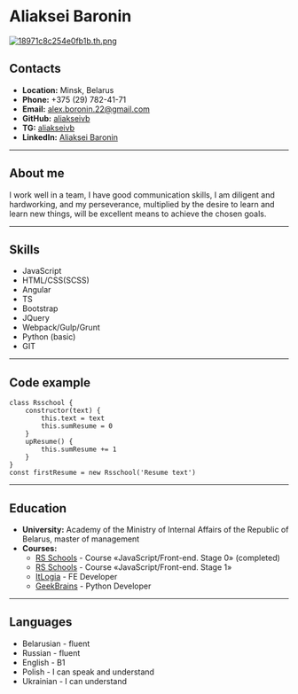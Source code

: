 # Aliaksei Baronin
[![18971c8c254e0fb1b.th.png](https://i1.wampi.ru/2024/03/18/18971c8c254e0fb1b.th.png)](https://wampi.ru/image/Y5SoOql)
## __Contacts__
- __Location:__ Minsk, Belarus
- __Phone:__ +375 (29) 782-41-71
- __Email:__ alex.boronin.22@gmail.com
- __GitHub:__ [aliakseivb](https://github.com/aliakseivb?tab=overview&from=2023-12-01&to=2023-12-31)
- __TG:__ [aliakseivb](https://t.me/aliakseivb)
- __LinkedIn:__ [Aliaksei Baronin](https://by.linkedin.com/in/aliaksei-baronin-450476252)
---
## **About me**
I work well in a team, I have good communication skills, I am diligent and hardworking, and my perseverance, multiplied by the desire to learn and learn new things, will be excellent means to achieve the chosen goals.
___ 
## __Skills__

- JavaScript
- HTML/CSS(SCSS)
- Angular
- TS
- Bootstrap
- JQuery
- Webpack/Gulp/Grunt
- Python (basic)
- GIT

---
## __Code example__
``` 
class Rsschool {
    constructor(text) {
        this.text = text
        this.sumResume = 0
    } 
    upResume() {
        this.sumResume += 1
    }
}
const firstResume = new Rsschool('Resume text')
```
---
## __Education__
- __University:__ Academy of the Ministry of Internal Affairs of the Republic of Belarus, master of management
- __Courses:__
    - [RS Schools](https://rs.school/) - Course «JavaScript/Front-end. Stage 0»  (сompleted)
    - [RS Schools](https://rs.school/) - Course «JavaScript/Front-end. Stage 1»
    - [ItLogia](https://itlogia.ru/) - FE Developer
    - [GeekBrains](https://gb.ru/) - Python Developer
---
## __Languages__
- Belarusian - fluent
- Russian - fluent
- English - B1
- Polish - I can speak and understand
- Ukrainian - I can understand